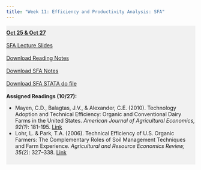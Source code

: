 ```yaml
---
title: "Week 11: Efficiency and Productivity Analysis: SFA"
---
```


<div style="background-color:rgba(0, 0, 0, 0.0470588); text-align:left; vertical-align: middle; padding:10px 0;">
<b><u>Oct 25 & Oct 27</u></b> <br> <br>
<a  href="/lectures/Week 09.csv" target="_blank">SFA Lecture Slides</a> <br> <br>
<a  href="/lectures/Organics_SFA.do" target="_blank">Download Reading Notes</a> <br> <br>
<a  href="/lectures/dairy_dea_1input_1output.ipynb" target="_blank">Download SFA Notes</a> <br> <br>
<a  href="/lectures/sfa_complete.do" target="_blank">Download SFA STATA do file</a> <br> <br>
<b>Assigned Readings (10/27):</b> <br>

<ul>
  <li>Mayen, C.D., Balagtas, J.V., & Alexander, C.E. (2010). Technology Adoption and Technical Efficiency: Organic and Conventional Dairy Farms in the United States. <i>American Journal of Agricultural Economics, 92(1)</i>: 181-195. <a href = "http://www.jstor.com/stable/40647975" target="_blank">Link</a></li>
  <li>Lohr, L. & Park, T.A. (2006). Technical Efficiency of U.S. Organic Farmers: The Complementary Roles of Soil Management Techniques and Farm Experience. <i>Agricultural and Resource Economics Review, 35(2)</i>: 327–338. <a href = "https://doi.org/10.1017/S1068280500006766" target="_blank">Link</a></li>  
</ul>


</div>

